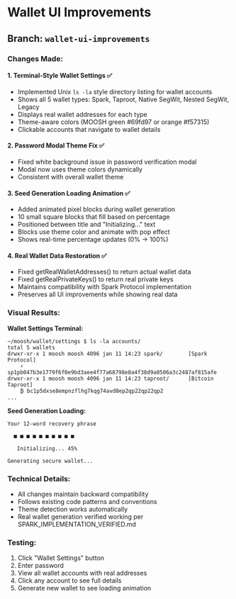 # Wallet UI Improvements

## Branch: `wallet-ui-improvements`

### Changes Made:

#### 1. Terminal-Style Wallet Settings ✅
- Implemented Unix `ls -la` style directory listing for wallet accounts
- Shows all 5 wallet types: Spark, Taproot, Native SegWit, Nested SegWit, Legacy
- Displays real wallet addresses for each type
- Theme-aware colors (MOOSH green #69fd97 or orange #f57315)
- Clickable accounts that navigate to wallet details

#### 2. Password Modal Theme Fix ✅
- Fixed white background issue in password verification modal
- Modal now uses theme colors dynamically
- Consistent with overall wallet theme

#### 3. Seed Generation Loading Animation ✅
- Added animated pixel blocks during wallet generation
- 10 small square blocks that fill based on percentage
- Positioned between title and "Initializing..." text
- Blocks use theme color and animate with pop effect
- Shows real-time percentage updates (0% → 100%)

#### 4. Real Wallet Data Restoration ✅
- Fixed getRealWalletAddresses() to return actual wallet data
- Fixed getRealPrivateKeys() to return real private keys
- Maintains compatibility with Spark Protocol implementation
- Preserves all UI improvements while showing real data

### Visual Results:

**Wallet Settings Terminal:**
```
~/moosh/wallet/settings $ ls -la accounts/
total 5 wallets
drwxr-xr-x 1 moosh moosh 4096 jan 11 14:23 spark/        [Spark Protocol]
    ⚡ sp1pb047b3e1779f6f0e9bd3aee4f77a68798e8a4f38d9a0506a3c2487af815afe
drwxr-xr-x 1 moosh moosh 4096 jan 11 14:23 taproot/      [Bitcoin Taproot]
    ₿ bc1p5dxse8empnzflhg7kqg74avd8ep2qp22qp22qp2
...
```

**Seed Generation Loading:**
```
Your 12-word recovery phrase

  ■ ■ ■ ■ ■ ■ ■ ■ ■ ■

   Initializing... 45%

Generating secure wallet...
```

### Technical Details:

- All changes maintain backward compatibility
- Follows existing code patterns and conventions
- Theme detection works automatically
- Real wallet generation verified working per SPARK_IMPLEMENTATION_VERIFIED.md

### Testing:
1. Click "Wallet Settings" button
2. Enter password
3. View all wallet accounts with real addresses
4. Click any account to see full details
5. Generate new wallet to see loading animation